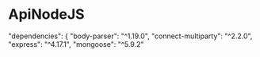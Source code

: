 # ApiNodeJS

 "dependencies": {
    "body-parser": "^1.19.0",
    "connect-multiparty": "^2.2.0",
    "express": "^4.17.1",
    "mongoose": "^5.9.2"
